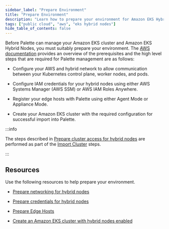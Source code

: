 ```yaml
---
sidebar_label: "Prepare Environment"
title: "Prepare Environment"
description: "Learn how to prepare your environment for Amazon EKS Hybrid Nodes."
tags: ["public cloud", "aws", "eks hybrid nodes"]
hide_table_of_contents: false
---
```


Before Palette can manage your Amazon EKS cluster and Amazon EKS Hybrid Nodes, you must suitably prepare your
environment. The [AWS documentation](https://docs.aws.amazon.com/eks/latest/userguide/hybrid-nodes-prereqs.html) provides an overview of the prerequisites and the high level steps that are required for Palette management are as follows:

- Configure your AWS and hybrid network to allow communication between your Kubernetes control plane, worker nodes, and
  pods.

- Configure IAM credentials for your hybrid nodes using either AWS Systems Manager (AWS SSM) or AWS IAM Roles Anywhere.

- Register your edge hosts with Palette using either Agent Mode or Appliance Mode.

- Create your Amazon EKS cluster with the required configuration for successful import into Palette.

:::info

The steps described in [Prepare cluster access for hybrid nodes](https://docs.aws.amazon.com/eks/latest/userguide/hybrid-nodes-cluster-prep.html) are performed as part of the [Import Cluster](../import-eks-cluster-enable-hybrid-mode.md#import-cluster) steps.

:::

## Resources

Use the following resources to help prepare your environment.

<!-- Hidden until article readiness.

- [Prepare Network](./prepare-network.md)

- [Prepare Credentials](./prepare-credentials.md)

- [Prepare EKS Cluster](./prepare-eks-cluster.md)

-->

- [Prepare networking for hybrid nodes](https://docs.aws.amazon.com/eks/latest/userguide/hybrid-nodes-networking.html)

- [Prepare credentials for hybrid nodes](https://docs.aws.amazon.com/eks/latest/userguide/hybrid-nodes-creds.html)

- [Prepare Edge Hosts](./prepare-edge-hosts.md)

- [Create an Amazon EKS cluster with hybrid nodes enabled](https://docs.aws.amazon.com/eks/latest/userguide/hybrid-nodes-cluster-create.html)
